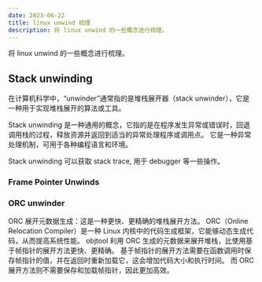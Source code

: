 ```yaml
---
date: 2023-06-22
title: linux unwind 梳理
description: 将 linux unwind 的一些概念进行梳理。
---
```


将 linux unwind 的一些概念进行梳理。

## Stack unwinding

在计算机科学中，“unwinder”通常指的是堆栈展开器（stack unwinder），它是一种用于实现堆栈展开的算法或工具。

Stack unwinding 是一种通用的概念，它指的是在程序发生异常或错误时，回退调用栈的过程，释放资源并返回到适当的异常处理程序或调用点。
它是一种异常处理机制，可用于各种编程语言和环境。

Stack unwinding 可以获取 stack trace, 用于 debugger 等一些操作。

### Frame Pointer Unwinds


### ORC unwinder

ORC 展开元数据生成：这是一种更快、更精确的堆栈展开方法。
ORC（Online Relocation Compiler）是一种 Linux 内核中的代码生成框架，它能够动态生成代码，从而提高系统性能。
objtool 利用 ORC 生成的元数据来展开堆栈，比使用基于帧指针的展开方法更快、更精确。
基于帧指针的展开方法需要在函数调用时保存帧指针的值，并在返回时重新加载它，这会增加代码大小和执行时间。
而 ORC 展开方法则不需要保存和加载帧指针，因此更加高效。
